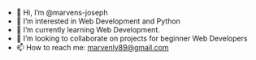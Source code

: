 - 👋 Hi, I’m @marvens-joseph
- 👀 I’m interested in Web Development and Python
- 🌱 I’m currently learning Web Development.
- 💞️ I’m looking to collaborate on projects for beginner Web Developers
- 📫 How to reach me: marvenly89@gmail.com

<!---
marvens-joseph/marvens-joseph is a ✨ special ✨ repository because its `README.md` (this file) appears on your GitHub profile.
You can click the Preview link to take a look at your changes.
--->
